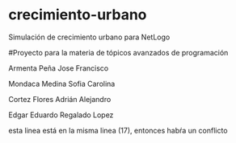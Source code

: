 # crecimiento-urbano
Simulación de crecimiento urbano para NetLogo

#Proyecto para la materia de tópicos avanzados de programación

Armenta Peña Jose Francisco

Mondaca Medina Sofia Carolina

Cortez Flores Adrián Alejandro

Edgar Eduardo Regalado Lopez




esta linea está en la misma linea (17), entonces habŕa un conflicto
